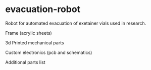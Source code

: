evacuation-robot
================

Robot for automated evacuation of exetainer vials used in research.

Frame (acrylic sheets)

3d Printed mechanical parts 

Custom electronics (pcb and schematics)

Additional parts list

